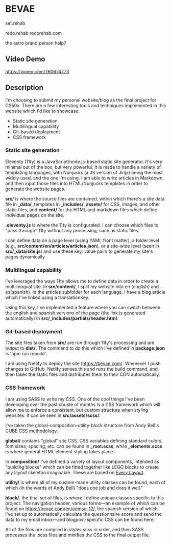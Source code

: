 # BEVAE

set.rehab

redo.rehab
redorehab.com

the astro brand person help?

## Video Demo

https://vimeo.com/760674773

## Description

I'm choosing to submit my personal website/blog as the final project for CS50x. There are a few interesting tools and techniques implemented in this website which I'd like to showcase:

- Static site generation
- Multilingual capability
- Git-based deployment
- CSS framework

### Static site generation

Eleventy (11ty) is a JavaScript/node.js-based static site generator. It's very minimal out of the box, but very powerful. It is made to handle a variety of templating languages, with Nunjucks (a JS version of Jinja) being the most widely used, and the one I'm using. I am able to write articles in Markdown, and then input those files into HTML/Nunjucks templates in order to generate the website pages.

**src/** is where the source files are contained, within which there's a site data file in **_data/**, templates in **_includes/**, **assets/** for CSS, images, and other static files, and **content/** for the HTML and markdown files which define individual pages on the site.

**.eleventy.js** is where the 11ty is configurated. I can choose which files to "pass through" 11ty without any processing, such as static files.

I can define data on a page level (using YAML front matter), a folder level (e.g., **src/content/en/articles/articles.json**), or a site-wide level (seen in **src/_data/site.js**) and use these key: value pairs to generate my site's pages dynamically.

### Multilingual capability

I've leveraged the ways 11ty allows me to define data in order to create a multilinngual site. In **src/content/**, I split my website into en (english) and es(spanish). In the articles subfolder for each language, I have a blog article which I've linked using a translationKey.

Using this key, I've implemented a feature where you can switch between the english and spanish versions of the page (the link is generated automatically) in **src/_includes/partials/header.html**.

### Git-based deployment

The site files taken from **src/** are run through 11ty's processing and are output to **dist/**. The command to do this which I've defined in **package.json** is 'npm run rebuild'.

I am using Netlify to deploy the site (https://bevae.com). Whenever I push changes to GitHub, Netlify senses this and runs the build command, and then takes the static files and distributes them to their CDN automatically.

### CSS framework

I am using SASS to write my CSS. One of the cool things I've been developing over the past couple of months is a CSS framework which will allow me to enforce a consistent, but custom structure when styling websites. It can be seen in **src/assets/scss/**.

I've taken the global-composition-utility-block structure from Andy Bell's [CUBE CSS methodology](https://cube.fyi).

**global/** contains "global" site CSS. CSS variables defining standard colors, font sizes, spacing, etc. can be found in **_root.scss**, while **_elements.scss** is where general HTML element styling takes place.

In **composition/** I've defined a variety of layout components, intended as "building blocks" which can be fitted together like LEGO blocks to create any layout skeleton imaginable. These are based on [Every Layout](https://every-layout.dev).

**utility/** is where all of my custom-made utility classes can be found, each of which (in the words of Andy Bell) "does one job and does it well."

**block/**, the final set of files, is where I define unique classes specific to this project. The navigation header, various forms—an example of which can be found on https://bevae.com/en/oemsq-12/, the spanish version of which I've set up to automatically calculate the questionnaire score and send the data to my email inbox—and blogpost-specific CSS can be found here.

All of the files are compiled in styles.scss in order, and then SASS processes the .scss files and minifies the CSS to the final output file.
